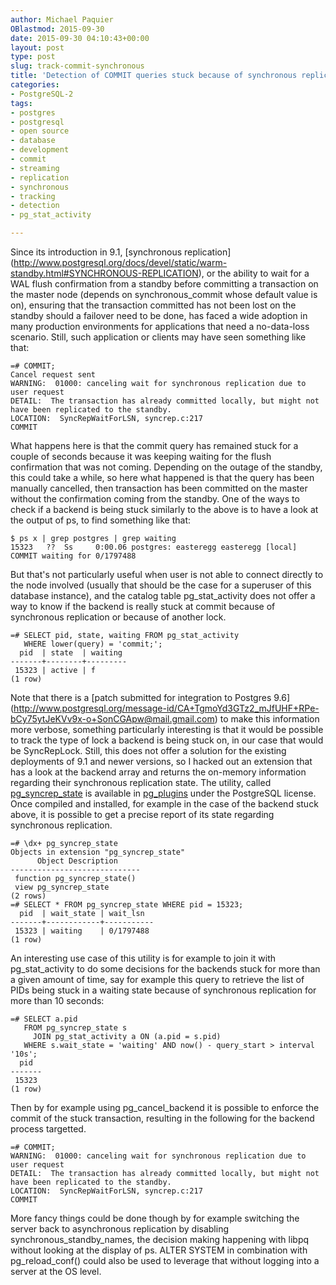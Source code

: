 ```yaml
---
author: Michael Paquier
OBlastmod: 2015-09-30
date: 2015-09-30 04:10:43+00:00
layout: post
type: post
slug: track-commit-synchronous
title: 'Detection of COMMIT queries stuck because of synchronous replication in Postgres'
categories:
- PostgreSQL-2
tags:
- postgres
- postgresql
- open source
- database
- development
- commit
- streaming
- replication
- synchronous
- tracking
- detection
- pg_stat_activity

---
```


Since its introduction in 9.1, [synchronous replication]
(http://www.postgresql.org/docs/devel/static/warm-standby.html#SYNCHRONOUS-REPLICATION),
or the ability to wait for a WAL flush confirmation from a standby before
committing a transaction on the master node (depends on synchronous\_commit
whose default value is on), ensuring that the transaction committed has not
been lost on the standby should a failover need to be done, has faced a wide
adoption in many production environments for applications that need a
no-data-loss scenario. Still, such application or clients may have seen something
like that:

    =# COMMIT;
    Cancel request sent
    WARNING:  01000: canceling wait for synchronous replication due to user request
    DETAIL:  The transaction has already committed locally, but might not have been replicated to the standby.
    LOCATION:  SyncRepWaitForLSN, syncrep.c:217
    COMMIT

What happens here is that the commit query has remained stuck for a couple
of seconds because it was keeping waiting for the flush confirmation that
was not coming. Depending on the outage of the standby, this could take a
while, so here what happened is that the query has been manually cancelled,
then transaction has been committed on the master without the confirmation
coming from the standby. One of the ways to check if a backend is being
stuck similarly to the above is to have a look at the output of ps, to find
something like that:

    $ ps x | grep postgres | grep waiting
    15323   ??  Ss     0:00.06 postgres: easteregg easteregg [local] COMMIT waiting for 0/1797488

But that's not particularly useful when user is not able to connect directly
to the node involved (usually that should be the case for a superuser of
this database instance), and the catalog table pg\_stat\_activity does not
offer a way to know if the backend is really stuck at commit because of
synchronous replication or because of another lock.

    =# SELECT pid, state, waiting FROM pg_stat_activity
       WHERE lower(query) = 'commit;';
      pid  | state  | waiting
    -------+--------+---------
     15323 | active | f
    (1 row)

Note that there is a [patch submitted for integration to Postgres 9.6]
(http://www.postgresql.org/message-id/CA+TgmoYd3GTz2_mJfUHF+RPe-bCy75ytJeKVv9x-o+SonCGApw@mail.gmail.com)
to make this information more verbose, something particularly interesting
is that it would be possible to track the type of lock a backend is being
stuck on, in our case that would be SyncRepLock. Still, this does not offer
a solution for the existing deployments of 9.1 and newer versions, so I
hacked out an extension that has a look at the backend array and returns
the on-memory information regarding their synchronous replication state.
The utility, called [pg\_syncrep\_state](https://github.com/michaelpq/pg_plugins/tree/master/pg_synrep_state)
is available in [pg\_plugins](https://github.com/michaelpq/pg_plugins)
under the PostgreSQL license. Once compiled and installed, for example
in the case of the backend stuck above, it is possible to get a precise
report of its state regarding synchronous replication.

    =# \dx+ pg_syncrep_state
    Objects in extension "pg_syncrep_state"
          Object Description
    -----------------------------
     function pg_syncrep_state()
     view pg_syncrep_state
    (2 rows)
    =# SELECT * FROM pg_syncrep_state WHERE pid = 15323;
      pid  | wait_state | wait_lsn
    -------+------------+-----------
     15323 | waiting    | 0/1797488
    (1 row)

An interesting use case of this utility is for example to join it with
pg\_stat\_activity to do some decisions for the backends stuck for more
than a given amount of time, say for example this query to retrieve the
list of PIDs being stuck in a waiting state because of synchronous
replication for more than 10 seconds:

    =# SELECT a.pid
       FROM pg_syncrep_state s
         JOIN pg_stat_activity a ON (a.pid = s.pid)
       WHERE s.wait_state = 'waiting' AND now() - query_start > interval '10s';
      pid
    -------
     15323
    (1 row)

Then by for example using pg\_cancel\_backend it is possible to enforce
the commit of the stuck transaction, resulting in the following for the
backend process targetted.

    =# COMMIT;
    WARNING:  01000: canceling wait for synchronous replication due to user request
    DETAIL:  The transaction has already committed locally, but might not have been replicated to the standby.
    LOCATION:  SyncRepWaitForLSN, syncrep.c:217
    COMMIT

More fancy things could be done though by for example switching the server
back to asynchronous replication by disabling synchronous\_standby\_names,
the decision making happening with libpq without looking at the display of
ps. ALTER SYSTEM in combination with pg\_reload\_conf() could also be used
to leverage that without logging into a server at the OS level.
